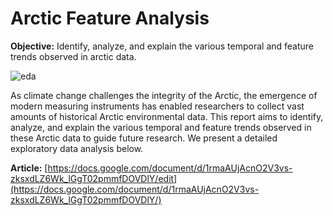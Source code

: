 # Arctic Feature Analysis

**Objective:** Identify, analyze, and explain the various temporal and feature trends observed in arctic data.

![eda](https://github.com/user-attachments/assets/a5bb4d6e-d18d-45dd-aae3-c6f96ff54db4)

As climate change challenges the integrity of the Arctic, the emergence of modern measuring instruments has enabled researchers to collect vast amounts of historical Arctic environmental data. This report aims to identify, analyze, and explain the various temporal and feature trends observed in these Arctic data to guide future research. We present a detailed exploratory data analysis below.

 **Article:** [https://docs.google.com/document/d/1rmaAUjAcnO2V3vs-zksxdLZ6Wk_lGgT02pmmfDOVDlY/edit](https://docs.google.com/document/d/1rmaAUjAcnO2V3vs-zksxdLZ6Wk_lGgT02pmmfDOVDlY/)
